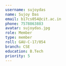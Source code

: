 ```yaml
---
username: sujoydas
name: Sujoy Das
email: b17cs054@cit.ac.in
phone: 7578863883
avatar: sujoydas.jpg
role: Member
type: member
roll: GAU-C-17/054
branch: CSE
education: B.Tech
priority: 5
---
```

